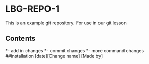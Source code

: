 # LBG-REPO-1
This is an example git repository.
For use in our git lesson
## Contents
*- add in changes
*- commit changes 
*- more command changes
##installation
[date][Change name]
[Made by]
